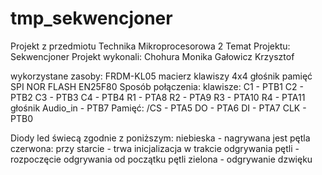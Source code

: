 # tmp_sekwencjoner

Projekt z przedmiotu Technika Mikroprocesorowa 2
Temat Projektu:
  Sekwencjoner
Projekt wykonali:
  Chohura Monika
  Gałowicz Krzysztof

wykorzystane zasoby:
  FRDM-KL05
  macierz klawiszy 4x4
  głośnik
  pamięć SPI NOR FLASH EN25F80
Sposób połączenia:
  klawisze:
    C1 - PTB1
    C2 - PTB2
    C3 - PTB3
    C4 - PTB4
    R1 - PTA8
    R2 - PTA9
    R3 - PTA10
    R4 - PTA11
  głośnik 
    Audio_in - PTB7
  Pamięć:
    /CS - PTA5
    DO - PTA6
    DI - PTA7
    CLK - PTB0
    
Diody led świecą zgodnie z poniższym:
  niebieska - nagrywana jest pętla
  czerwona:
     przy starcie - trwa inicjalizacja
     w trakcie odgrywania pętli - rozpoczęcie odgrywania od początku pętli
  zielona - odgrywanie dzwięku
